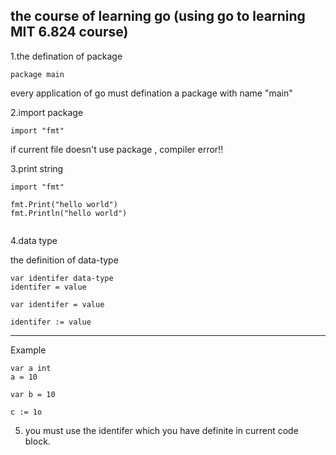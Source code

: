 ## the course of learning go (using go to learning MIT 6.824 course)


1.the defination of package
```
package main
```

every application of go must defination a package with name "main"


2.import package
```
import "fmt"

```

if current file doesn't use package , compiler error!!


3.print string

```
import "fmt"

fmt.Print("hello world")
fmt.Println("hello world")


```

4.data type

the definition of data-type
```
var identifer data-type
identifer = value

```


```
var identifer = value
```

```
identifer := value
```
-------

Example

```
var a int
a = 10

var b = 10

c := 1o

```

5. you must use the identifer which you have definite in current code block. 


























